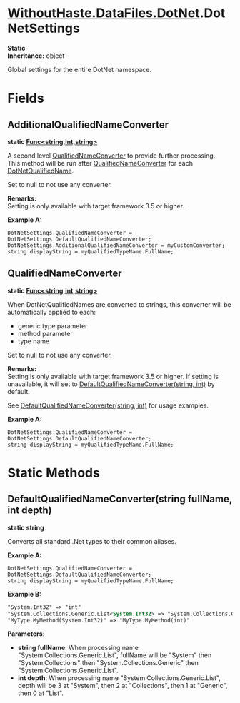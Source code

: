 # [WithoutHaste.DataFiles.DotNet](TableOfContents.WithoutHaste.DataFiles.DotNet.md).DotNetSettings

**Static**  
**Inheritance:** object  

Global settings for the entire DotNet namespace.  

# Fields

## AdditionalQualifiedNameConverter

**static [Func&lt;string,int,string&gt;](https://docs.microsoft.com/en-us/dotnet/api/system.func-3)**  

A second level [QualifiedNameConverter](WithoutHaste.DataFiles.DotNet.DotNetSettings.md) to provide further processing.  
This method will be run after [QualifiedNameConverter](WithoutHaste.DataFiles.DotNet.DotNetSettings.md) for each [DotNetQualifiedName](WithoutHaste.DataFiles.DotNet.DotNetQualifiedName.md).  
  
Set to null to not use any converter.  

**Remarks:**  
Setting is only available with target framework 3.5 or higher.  

**Example A:**  

```
DotNetSettings.QualifiedNameConverter = DotNetSettings.DefaultQualifiedNameConverter;
DotNetSettings.AdditionalQualifiedNameConverter = myCustomConverter;
string displayString = myQualifiedTypeName.FullName;
```  

## QualifiedNameConverter

**static [Func&lt;string,int,string&gt;](https://docs.microsoft.com/en-us/dotnet/api/system.func-3)**  

When DotNetQualifiedNames are converted to strings, this converter will be automatically applied to each:  
* generic type parameter  
* method parameter  
* type name  
  
Set to null to not use any converter.  

**Remarks:**  
Setting is only available with target framework 3.5 or higher. If setting is unavailable, it will set to [DefaultQualifiedNameConverter(string, int)](WithoutHaste.DataFiles.DotNet.DotNetSettings.md) by default.  
  
See [DefaultQualifiedNameConverter(string, int)](WithoutHaste.DataFiles.DotNet.DotNetSettings.md) for usage examples.  

**Example A:**  

```
DotNetSettings.QualifiedNameConverter = DotNetSettings.DefaultQualifiedNameConverter;
string displayString = myQualifiedTypeName.FullName;
```  

# Static Methods

## DefaultQualifiedNameConverter(string fullName, int depth)

**static string**  

Converts all standard .Net types to their common aliases.  

**Example A:**  

```
DotNetSettings.QualifiedNameConverter = DotNetSettings.DefaultQualifiedNameConverter;
string displayString = myQualifiedTypeName.FullName;
```  

**Example B:**  

```xml
"System.Int32" => "int"
"System.Collections.Generic.List<System.Int32> => "System.Collections.Generic.List<int>"
"MyType.MyMethod(System.Int32)" => "MyType.MyMethod(int)"
```  

**Parameters:**  
* **string fullName**: When processing name "System.Collections.Generic.List", fullName will be "System" then "System.Collections" then "System.Collections.Generic" then "System.Collections.Generic.List".  
* **int depth**: When processing name "System.Collections.Generic.List", depth will be 3 at "System", then 2 at "Collections", then 1 at "Generic", then 0 at "List".  

